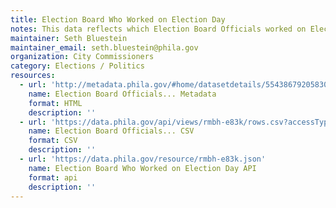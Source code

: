 ```yaml
---
title: Election Board Who Worked on Election Day
notes: This data reflects which Election Board Officials worked on Election Day and received payment for their services.
maintainer: Seth Bluestein
maintainer_email: seth.bluestein@phila.gov
organization: City Commissioners
category: Elections / Politics
resources:
  - url: 'http://metadata.phila.gov/#home/datasetdetails/5543867920583086178c4f52/'
    name: Election Board Officials... Metadata
    format: HTML
    description: ''
  - url: 'https://data.phila.gov/api/views/rmbh-e83k/rows.csv?accessType=DOWNLOAD'
    name: Election Board Officials... CSV
    format: CSV
    description: ''
  - url: 'https://data.phila.gov/resource/rmbh-e83k.json'
    name: Election Board Who Worked on Election Day API
    format: api
    description: ''
---
```

